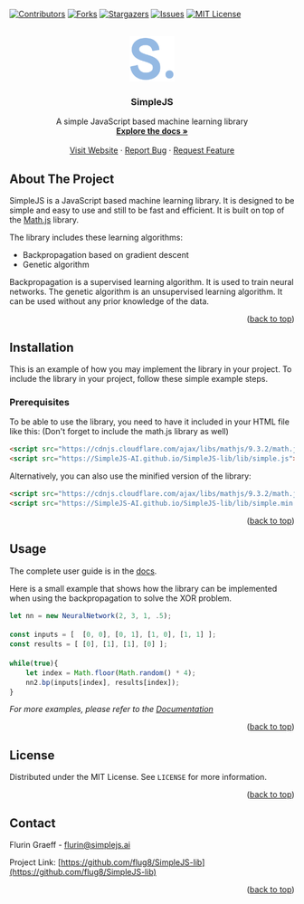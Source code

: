 <a name="readme-top"></a>

[![Contributors][contributors-shield]][contributors-url]
[![Forks][forks-shield]][forks-url]
[![Stargazers][stars-shield]][stars-url]
[![Issues][issues-shield]][issues-url]
[![MIT License][license-shield]][license-url]



<!-- PROJECT LOGO -->
<br />
<div align="center">
  <a href="https://github.com/flug8/SimpleJS-lib">
    <img src="logo.png" alt="Logo" width="80" height="80">
  </a>

<h3 align="center">SimpleJS</h3>

  <p align="center">
    A simple JavaScript based machine learning library
    <br />
    <a href="https://github.com/flug8/SimpleJS-lib/wiki"><strong>Explore the docs »</strong></a>
    <br />
    <br />
    <a href="https://simplejs.ai">Visit Website</a>
    ·
    <a href="https://github.com/flug8/SimpleJS-lib/issues">Report Bug</a>
    ·
    <a href="https://github.com/flug8/SimpleJS-lib/issues">Request Feature</a>
  </p>
</div>




<!-- ABOUT THE PROJECT -->
## About The Project
SimpleJS is a JavaScript based machine learning library. It is designed to be simple and easy to use and still to be fast and efficient. It is built on top of the [Math.js](https://mathjs.org/) library.

The library includes these learning algorithms:
* Backpropagation based on gradient descent
* Genetic algorithm

Backpropagation is a supervised learning algorithm. It is used to train neural networks. 
The genetic algorithm is an unsupervised learning algorithm. It can be used without any prior knowledge of the data.

<p align="right">(<a href="#readme-top">back to top</a>)</p>

<!-- GETTING STARTED -->
## Installation

This is an example of how you may implement the library in your project.
To include the library in your project, follow these simple example steps.

### Prerequisites

To be able to use the library, you need to have it included in your HTML file like this:
(Don't forget to include the math.js library as well)
```html
<script src="https://cdnjs.cloudflare.com/ajax/libs/mathjs/9.3.2/math.js"></script>
<script src="https://SimpleJS-AI.github.io/SimpleJS-lib/lib/simple.js"></script>
  ```
Alternatively, you can also use the minified version of the library:
```html
<script src="https://cdnjs.cloudflare.com/ajax/libs/mathjs/9.3.2/math.js"></script>
<script src="https://SimpleJS-AI.github.io/SimpleJS-lib/lib/simple.min.js"></script>
  ```

<p align="right">(<a href="#readme-top">back to top</a>)</p>



<!-- USAGE EXAMPLES -->
## Usage
The complete user guide is in the [docs](https://github.com/flug8/SimpleJS-lib/wiki).

Here is a small example that shows how the library can be implemented when using the backpropagation to solve the XOR problem.

```javascript
let nn = new NeuralNetwork(2, 3, 1, .5);

const inputs = [  [0, 0], [0, 1], [1, 0], [1, 1] ];
const results = [ [0], [1], [1], [0] ];

while(true){
    let index = Math.floor(Math.random() * 4);
    nn2.bp(inputs[index], results[index]);
}
```


_For more examples, please refer to the [Documentation](https://github.com/flug8/SimpleJS-lib/wiki)_




<p align="right">(<a href="#readme-top">back to top</a>)</p>


<!-- LICENSE -->
## License

Distributed under the MIT License. See `LICENSE` for more information.

<p align="right">(<a href="#readme-top">back to top</a>)</p>



<!-- CONTACT -->
## Contact

Flurin Graeff - flurin@simplejs.ai

Project Link: [https://github.com/flug8/SimpleJS-lib](https://github.com/flug8/SimpleJS-lib)

<p align="right">(<a href="#readme-top">back to top</a>)</p>




<!-- MARKDOWN LINKS & IMAGES -->
<!-- https://www.markdownguide.org/basic-syntax/#reference-style-links -->
[contributors-shield]: https://img.shields.io/github/contributors/flug8/SimpleJS-lib.svg?style=for-the-badge
[contributors-url]: https://github.com/flug8/SimpleJS-lib/graphs/contributors
[forks-shield]: https://img.shields.io/github/forks/flug8/SimpleJS-lib.svg?style=for-the-badge
[forks-url]: https://github.com/flug8/SimpleJS-lib/network/members
[stars-shield]: https://img.shields.io/github/stars/flug8/SimpleJS-lib.svg?style=for-the-badge
[stars-url]: https://github.com/flug8/SimpleJS-lib/stargazers
[issues-shield]: https://img.shields.io/github/issues/flug8/SimpleJS-lib.svg?style=for-the-badge
[issues-url]: https://github.com/flug8/SimpleJS-lib/issues
[license-shield]: https://img.shields.io/github/license/flug8/SimpleJS-lib.svg?style=for-the-badge&label=license
[license-url]: https://github.com/flug8/SimpleJS-lib/blob/master/LICENSE
[product-screenshot]: https://placehold.co/600x400?font=roboto&text=SimpleJS
